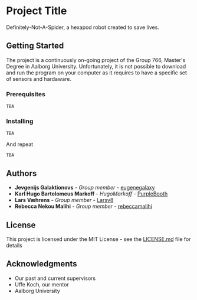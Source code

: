 # Project Title

Definitely-Not-A-Spider, a hexapod robot created to save lives.

## Getting Started

The project is a continuously on-going project of the Group 766, Master's Degree in Aalborg University.
Unfortunately, it is not possible to download and run the program on your computer as it requires to have a specific set of sensors and hardaware.

### Prerequisites


```
TBA
```

### Installing


```
TBA
```

And repeat

```
TBA
```

## Authors

* **Jevgenijs Galaktionovs** - *Group member* - [eugenegalaxy](https://github.com/eugenegalaxy)
* **Karl Hugo Bartolomeus Markoff** - *HugoMarkoff* - [PurpleBooth](https://github.com/HugoMarkoff)
* **Lars Væhrens** - *Group member* - [Larsv8](https://github.com/Larsv8)
* **Rebecca Nekou Malihi** - *Group member* - [rebeccamalihi](https://github.com/rebeccamalihi)

## License

This project is licensed under the MIT License - see the [LICENSE.md](LICENSE.md) file for details

## Acknowledgments

* Our past and current supervisors
* Uffe Koch, our mentor
* Aalborg University
